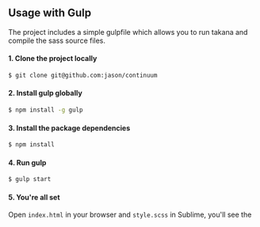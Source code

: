 
## Usage with Gulp

The project includes a simple gulpfile which allows you to run takana and compile the sass source files.

#### 1. Clone the project locally

```sh
$ git clone git@github.com:jason/continuum
```

#### 2. Install gulp globally

```sh
$ npm install -g gulp
```

#### 3. Install the package dependencies

```sh
$ npm install
```

#### 4. Run gulp 

```sh
$ gulp start 
```

#### 5. You're all set

Open `index.html` in your browser and `style.scss` in Sublime, you'll see the 


